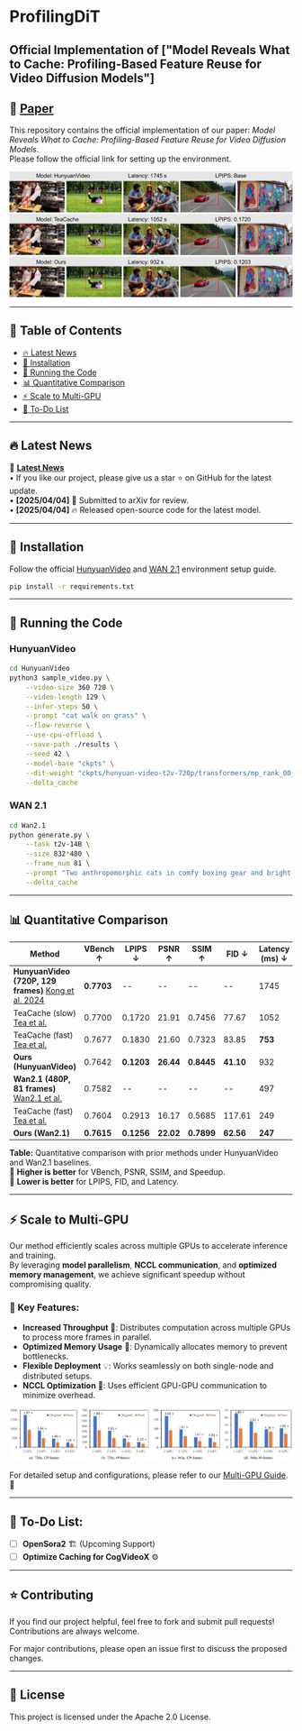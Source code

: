 # ProfilingDiT

## Official Implementation of ["Model Reveals What to Cache: Profiling-Based Feature Reuse for Video Diffusion Models"]
## 📄 [Paper](docs/Model_Reveals_What_to_Cache__Profiling_Based_Feature_Reuse_for_Video_Diffusion_Models.pdf)

This repository contains the official implementation of our paper: *Model Reveals What to Cache: Profiling-Based Feature Reuse for Video Diffusion Models*.  
Please follow the official link for setting up the environment.

![cover img](./docs/cover_fig.jpg)

---

## 📌 Table of Contents
- [🔥 Latest News](#-latest-news)
- [📀 Installation](#-installation)
- [🚀 Running the Code](#-running-the-code)
- [📊 Quantitative Comparison](#-quantitative-comparison)
- [⚡ Scale to Multi-GPU](#-scale-to-multi-gpu)
- [📝 To-Do List](#-to-do-list)

---

## 🔥 Latest News
🔔 **[Latest News](#latest-news)**  
• If you like our project, please give us a star ⭐ on GitHub for the latest update.  
• **[2025/04/04]** 🎉 Submitted to arXiv for review.  
• **[2025/04/04]** 🔥 Released open-source code for the latest model.  

---

## 📀 Installation

Follow the official [HunyuanVideo](https://github.com/Tencent/HunyuanVideo) and [WAN 2.1](https://github.com/Wan-Video/Wan2.1) environment setup guide.

```sh
pip install -r requirements.txt
```

---

## 🚀 Running the Code

### **HunyuanVideo**
```sh
cd HunyuanVideo
python3 sample_video.py \
    --video-size 360 720 \
    --video-length 129 \
    --infer-steps 50 \
    --prompt "cat walk on grass" \
    --flow-reverse \
    --use-cpu-offload \
    --save-path ./results \
    --seed 42 \
    --model-base "ckpts" \
    --dit-weight "ckpts/hunyuan-video-t2v-720p/transformers/mp_rank_00_model_states.pt" \
    --delta_cache
```

### **WAN 2.1**
```sh
cd Wan2.1
python generate.py \
    --task t2v-14B \
    --size 832*480 \
    --frame_num 81 \
    --prompt "Two anthropomorphic cats in comfy boxing gear and bright gloves fight intensely on a spotlighted stage." \
    --delta_cache
```

---

## 📊 Quantitative Comparison

| Method | VBench ↑ | LPIPS ↓ | PSNR ↑ | SSIM ↑ | FID ↓ | Latency (ms) ↓ | Speedup ↑ |
|--------|---------|---------|--------|--------|--------|--------------|---------|
| **HunyuanVideo (720P, 129 frames)** [Kong et al. 2024](#) | **0.7703** | -- | -- | -- | -- | 1745 | -- |
| TeaCache (slow) [Tea et al.](#) | 0.7700 | 0.1720 | 21.91 | 0.7456 | 77.67 | 1052 | 1.66× |
| TeaCache (fast) [Tea et al.](#) | 0.7677 | 0.1830 | 21.60 | 0.7323 | 83.85 | **753** | **2.31×** |
| **Ours (HunyuanVideo)** | 0.7642 | **0.1203** | **26.44** | **0.8445** | **41.10** | 932 | 1.87× |
| **Wan2.1 (480P, 81 frames)** [Wan2.1 et al.](#) | 0.7582 | -- | -- | -- | -- | 497 | -- |
| TeaCache (fast) [Tea et al.](#) | 0.7604 | 0.2913 | 16.17 | 0.5685 | 117.61 | 249 | 2.00× |
| **Ours (Wan2.1)** | **0.7615** | **0.1256** | **22.02** | **0.7899** | **62.56** | **247** | **2.01×** |

**Table:** Quantitative comparison with prior methods under HunyuanVideo and Wan2.1 baselines.  
🔺 **Higher is better** for VBench, PSNR, SSIM, and Speedup.  
🔻 **Lower is better** for LPIPS, FID, and Latency.

---

## ⚡ Scale to Multi-GPU

Our method efficiently scales across multiple GPUs to accelerate inference and training.  
By leveraging **model parallelism**, **NCCL communication**, and **optimized memory management**, we achieve significant speedup without compromising quality.

### 🔑 Key Features:
- **Increased Throughput** 🚀: Distributes computation across multiple GPUs to process more frames in parallel.
- **Optimized Memory Usage** 🔧: Dynamically allocates memory to prevent bottlenecks.
- **Flexible Deployment** 💡: Works seamlessly on both single-node and distributed setups.
- **NCCL Optimization** 🔄: Uses efficient GPU-GPU communication to minimize overhead.

![Multi-GPU Scaling](./docs/resolution_gpu.jpg)

For detailed setup and configurations, please refer to our [Multi-GPU Guide](./docs/multi_gpu.md). 🚀

---

## 📝 To-Do List:
- [ ] **OpenSora2** 🏗️ (Upcoming Support)
- [ ] **Optimize Caching for CogVideoX** ⚙️

---

## ⭐ Contributing
If you find our project helpful, feel free to fork and submit pull requests! Contributions are always welcome.  

For major contributions, please open an issue first to discuss the proposed changes.

---

## 📜 License
This project is licensed under the Apache 2.0 License.